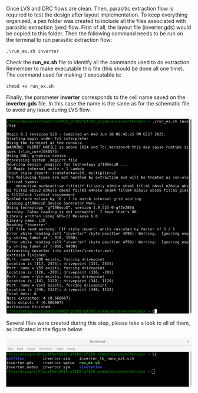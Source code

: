 Once LVS and DRC flows are clean. Then, parasitic extraction flow is required to test the design after layout implementation. To keep everything organized, 
a pex folder was created to include all the files associated with parasitic extraction (pex) flow. First of all, the layout file (inverter.gds) would be copied to this
folder. Then the following command needs to be run on the terminal to run parasitic extraction flow:

```
.\run_ex.sh inverter
```
Check the **run_ex.sh** file to identify all the commands used to do extraction. Remember to make executable this file (this should be done all one time).
The command used for making it executable is:

```
chmod +x run_ex.sh
```

Finally, the parameter **inverter** corresponds to the cell name saved on the **inverter.gds** file. In this case the name is the same as for the schematic
file to avoid any issue during LVS flow.

<p align="center">
   <img src="./img/pex_command.png" width="600" />
</p> 

Several files were created during this step, please take a look to all of them, as indicated in the figure below.

<p align="center">
   <img src="./img/pex_files.png" width="600" />
</p> 
